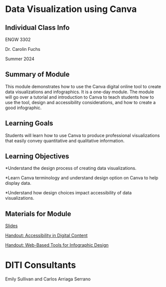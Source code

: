 <h1>Data Visualization using Canva</h1>

<h2>Individual Class Info</h2>

ENGW 3302

Dr. Carolin Fuchs

Summer 2024

<h2>Summary of Module</h2>

This module demonstrates how to use the Canva digital online tool to create data visualizations and infographics. It is a one-day module. The module will go over a tutorial and introduction to Canva to teach students how to use the tool, design and accessibility considerations, and how to create a good infographic. 

<h2>Learning Goals</h2>

Students will learn how to use Canva to produce professional visualizations that easily convey quantitative and qualitative information.

<h2>Learning Objectives</h2>

*Understand the design process of creating data visualizations.

*Learn Canva terminology and understand design option on Canva to help display data.

*Understand how design choices impact accessibility of data visualizations.

<h2>Materials for Module</h2>


[Slides](https://github.com/NULabNortheastern/digitalassignmentshowcase/blob/master/data-visualization/su24-fuchs-engw3302-infographics/SU24-fuchs-infographics-slides.pdf)

[Handout: Accessibility in Digital Content](https://github.com/NULabNortheastern/digitalassignmentshowcase/blob/f3dd72b2351156ef45b19a0c12a4b685de4cdf1f/data-visualization/su24-fuchs-engw3302-infographics/Handout_%20Accessibility%20in%20Digital%20Content.pdf)

[Handout: Web-Based Tools for Infographic Design](https://github.com/NULabNortheastern/digitalassignmentshowcase/blob/f3dd72b2351156ef45b19a0c12a4b685de4cdf1f/data-visualization/su24-fuchs-engw3302-infographics/Handout_%20Infographics.pdf)


<h1>DITI Consultants</h1>

Emily Sullivan and Carlos Arriaga Serrano
